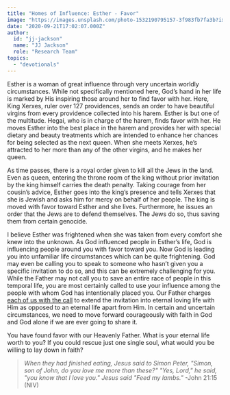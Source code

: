 ```yaml
---
title: "Homes of Influence: Esther - Favor"
image: "https://images.unsplash.com/photo-1532190795157-3f983fb7fa3b?ixlib=rb-1.2.1&q=85&fm=jpg&crop=entropy&cs=srgb&ixid=eyJhcHBfaWQiOjk2NjF9"
date: "2020-09-21T17:02:07.000Z"
author:
  id: "jj-jackson"
  name: "JJ Jackson"
  role: "Research Team"
topics:
  - "devotionals"
---
```


Esther is a woman of great influence through very uncertain worldly circumstances. While not specifically mentioned here, God’s hand in her life is marked by His inspiring those around her to find favor with her. Here, King Xerxes, ruler over 127 providences, sends an order to have beautiful virgins from every providence collected into his harem. Esther is but one of the multitude. Hegai, who is in charge of the harem, finds favor with her. He moves Esther into the best place in the harem and provides her with special dietary and beauty treatments which are intended to enhance her chances for being selected as the next queen. When she meets Xerxes, he’s attracted to her more than any of the other virgins, and he makes her queen.

As time passes, there is a royal order given to kill all the Jews in the land. Even as queen, entering the throne room of the king without prior invitation by the king himself carries the death penalty. Taking courage from her cousin’s advice, Esther goes into the king’s presence and tells Xerxes that she is Jewish and asks him for mercy on behalf of her people. The king is moved with favor toward Esther and she lives. Furthermore, he issues an order that the Jews are to defend themselves. The Jews do so, thus saving them from certain genocide.

I believe Esther was frightened when she was taken from every comfort she knew into the unknown. As God influenced people in Esther’s life, God is influencing people around you with favor toward you. Now God is leading you into unfamiliar life circumstances which can be quite frightening. God may even be calling you to speak to someone who hasn’t given you a specific invitation to do so, and this can be extremely challenging for you. While the Father may not call you to save an entire race of people in this temporal life, you are most certainly called to use your influence among the people with whom God has intentionally placed you. Our Father charges [each of us with the call][2] to extend the invitation into eternal loving life with Him as opposed to an eternal life apart from Him. In certain and uncertain circumstances, we need to move forward courageously with faith in God and God alone if we are ever going to share it.

You have found favor with our Heavenly Father. What is your eternal life worth to you? If you could rescue just one single soul, what would you be willing to lay down in faith?

> _When they had finished eating, Jesus said to Simon Peter, "Simon, son of John, do you love me more than these?" "Yes, Lord," he said, "you know that I love you." Jesus said "Feed my lambs."_ -John 21:15 (NIV)

[1]: https://www.biblegateway.com/passage/?search=Esther+1&version=NLT
[2]: https://www.biblegateway.com/passage/?search=Matthew+28%3A16-20&version=NLT
